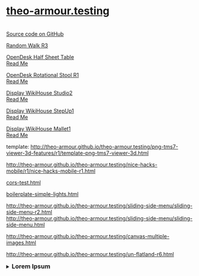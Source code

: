 [theo-armour.testing]( ./index.html )
===

<span style=display:none; >[View as web page]( http://theo-armour.github.io/theo-armour.testing/index.html "view the files as apps." ) <input value="<< You are here" size=15 style="font:bold 11pt monospace;border-width:0;" ></span>  
[Source code on GitHub]( https://github.com/theo-armour/theo-armour.testing )

[Random Walk R3]( http://theo-armour.github.io/theo-armour.testing/random-walk/random-walk-r3.html )  

[OpenDesk Half Sheet Table]( http://theo-armour.github.io/theo-armour.testing/opendesk-half-sheet-table/latest/ )  
[Read Me]( http://theo-armour.github.io/theo-armour.testing/opendesk-half-sheet-table/ )

[OpenDesk Rotational Stool R1]( http://theo-armour.github.io/theo-armour.testing/display-open-desk-rotational-stool/build-open-desk-rotational-stool-r1.html )  
[Read Me]( http://theo-armour.github.io/theo-armour.testing/display-open-desk-rotational-stool/ )

[Display WikiHouse Studio2]( http://theo-armour.github.io/theo-armour.testing/display-wikihouse-studio2/latest/index.html )  
[Read Me]( ./index.html#./display-wikihouse-studio2/readme.md# )

[Display WikiHouse StepUp1]( http://theo-armour.github.io/theo-armour.testing/display-wikihouse-stepup1/latest/index.html )  
[Read Me]( ./index.html#./display-wikihouse-stepup1/readme.md# )

[Display WikiHouse Mallet1]( http://theo-armour.github.io/theo-armour.testing/display-wikihouse-mallet1/latest/index.html )  
[Read Me]( ./index.html#./display-wikihouse-mallet1/readme.md# )

<!--
viewer: <http://theo-armour.github.io/theo-armour.testing/png-tms7-viewer-3d-features/r1/png-tms7-viewer-3d.html>  
-->
template: <http://theo-armour.github.io/theo-armour.testing/png-tms7-viewer-3d-features/r1/template-png-tms7-viewer-3d.html>  


<http://theo-armour.github.io/theo-armour.testing/nice-hacks-mobile/r1/nice-hacks-mobile-r1.html>  

[cors-test.html]( ./cors-test.html )

[boilerplate-simple-lights.html]( ./boilerplate-simple-lights.html )

<http://theo-armour.github.io/theo-armour.testing/sliding-side-menu/sliding-side-menu-r2.html>  
<http://theo-armour.github.io/theo-armour.testing/sliding-side-menu/sliding-side-menu.html>

<http://theo-armour.github.io/theo-armour.testing/canvas-multiple-images.html>

<http://theo-armour.github.io/theo-armour.testing/un-flatland-r6.html>

<details>
<summary><h3>Lorem Ipsum</h3></summary>

lorem ipsum, quia dolor sit, amet, consectetur, adipisci velit, sed quia non numquam eius modi tempora incidunt, ut labore et dolore magnam aliquam quaerat voluptatem. ut enim ad minima veniam, quis nostrum exercitationem ullam corporis suscipit laboriosam, nisi ut aliquid ex ea commodi consequatur? quis autem vel eum iure reprehenderit, qui in ea voluptate velit esse, quam nihil molestiae consequatur, vel illum, qui dolorem eum fugiat, quo voluptas nulla pariatur?
</details>


<style>h3 { display:inline; }</style>